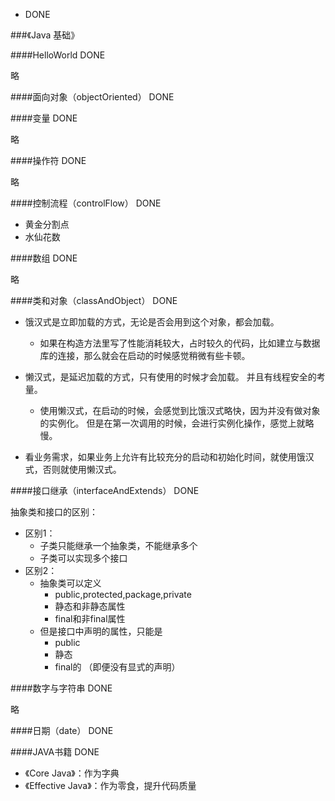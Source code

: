 * DONE

###《Java 基础》

####HelloWorld  DONE

略

####面向对象（objectOriented）    DONE

####变量  DONE

略

####操作符 DONE

略

####控制流程（controlFlow）   DONE

- 黄金分割点
- 水仙花数

####数组  DONE

略

####类和对象（classAndObject）    DONE

- 饿汉式是立即加载的方式，无论是否会用到这个对象，都会加载。
    * 如果在构造方法里写了性能消耗较大，占时较久的代码，比如建立与数据库的连接，那么就会在启动的时候感觉稍微有些卡顿。

- 懒汉式，是延迟加载的方式，只有使用的时候才会加载。 并且有线程安全的考量。
    * 使用懒汉式，在启动的时候，会感觉到比饿汉式略快，因为并没有做对象的实例化。 但是在第一次调用的时候，会进行实例化操作，感觉上就略慢。

- 看业务需求，如果业务上允许有比较充分的启动和初始化时间，就使用饿汉式，否则就使用懒汉式。

####接口继承（interfaceAndExtends）   DONE

抽象类和接口的区别：
- 区别1：
    * 子类只能继承一个抽象类，不能继承多个
    * 子类可以实现多个接口
- 区别2：
    * 抽象类可以定义
        * public,protected,package,private
        * 静态和非静态属性
        * final和非final属性
    * 但是接口中声明的属性，只能是
        * public
        * 静态
        * final的
    （即便没有显式的声明）

####数字与字符串  DONE

略

####日期（date）    DONE

####JAVA书籍  DONE

- 《Core Java》：作为字典
- 《Effective Java》：作为零食，提升代码质量
